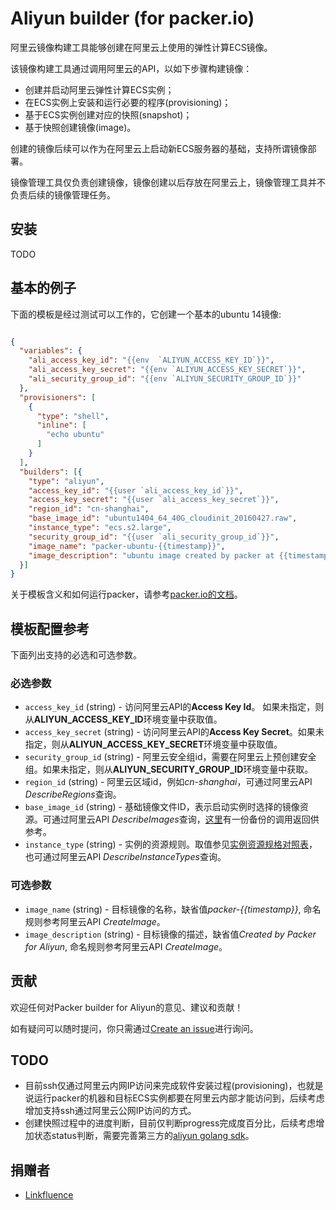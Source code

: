 # Aliyun builder (for packer.io)

阿里云镜像构建工具能够创建在阿里云上使用的弹性计算ECS镜像。 

该镜像构建工具通过调用阿里云的API，以如下步骤构建镜像：

* 创建并启动阿里云弹性计算ECS实例；
* 在ECS实例上安装和运行必要的程序(provisioning)；
* 基于ECS实例创建对应的快照(snapshot)；
* 基于快照创建镜像(image)。

创建的镜像后续可以作为在阿里云上启动新ECS服务器的基础，支持所谓镜像部署。

镜像管理工具仅负责创建镜像，镜像创建以后存放在阿里云上，镜像管理工具并不负责后续的镜像管理任务。

## 安装

TODO


## 基本的例子

下面的模板是经过测试可以工作的，它创建一个基本的ubuntu 14镜像:

```JSON

{
  "variables": {
    "ali_access_key_id": "{{env  `ALIYUN_ACCESS_KEY_ID`}}",
    "ali_access_key_secret": "{{env `ALIYUN_ACCESS_KEY_SECRET`}}",
    "ali_security_group_id": "{{env `ALIYUN_SECURITY_GROUP_ID`}}"
  },
  "provisioners": [
    {
      "type": "shell",
      "inline": [
        "echo ubuntu"
      ]
    }
  ],
  "builders": [{
    "type": "aliyun",
    "access_key_id": "{{user `ali_access_key_id`}}",
    "access_key_secret": "{{user `ali_access_key_secret`}}",
    "region_id": "cn-shanghai",
    "base_image_id": "ubuntu1404_64_40G_cloudinit_20160427.raw",
    "instance_type": "ecs.s2.large",
    "security_group_id": "{{user `ali_security_group_id`}}",
    "image_name": "packer-ubuntu-{{timestamp}}",
    "image_description": "ubuntu image created by packer at {{timestamp}}"
  }]
}

```

关于模板含义和如何运行packer，请参考[packer.io的文档](https://www.packer.io/docs/)。

## 模板配置参考

下面列出支持的必选和可选参数。

### 必选参数

* `access_key_id` (string) - 访问阿里云API的**Access Key Id**。 如果未指定，则从**ALIYUN_ACCESS_KEY_ID**环境变量中获取值。
* `access_key_secret` (string) - 访问阿里云API的**Access Key Secret**。如果未指定，则从**ALIYUN_ACCESS_KEY_SECRET**环境变量中获取值。
* `security_group_id` (string) - 阿里云安全组id，需要在阿里云上预创建安全组。如果未指定，则从**ALIYUN_SECURITY_GROUP_ID**环境变量中获取。
* `region_id` (string) - 阿里云区域id，例如*cn-shanghai*，可通过阿里云API *DescribeRegions*查询。
* `base_image_id` (string) - 基础镜像文件ID，表示启动实例时选择的镜像资源。可通过阿里云API *DescribeImages*查询，[这里](examples/ali_base_image.txt)有一份备份的调用返回供参考。
* `instance_type` (string) - 实例的资源规则。取值参见[实例资源规格对照表](https://help.aliyun.com/document_detail/25685.html?spm=5176.doc25499.2.5.HgFKqE)，也可通过阿里云API *DescribeInstanceTypes*查询。

### 可选参数

* `image_name` (string) - 目标镜像的名称，缺省值*packer-{{timestamp}}*, 命名规则参考阿里云API *CreateImage*。
* `image_description` (string) - 目标镜像的描述，缺省值*Created by Packer for Aliyun*, 命名规则参考阿里云API *CreateImage*。

## 贡献

欢迎任何对Packer builder for Aliyun的意见、建议和贡献！

如有疑问可以随时提问，你只需通过[Create an issue](https://github.com/archcentric/packer-builder-aliyun/issues/new)进行询问。

## TODO
* 目前ssh仅通过阿里云内网IP访问来完成软件安装过程(provisioning)，也就是说运行packer的机器和目标ECS实例都要在阿里云内部才能访问到，后续考虑增加支持ssh通过阿里云公网IP访问的方式。
* 创建快照过程中的进度判断，目前仅判断progress完成度百分比，后续考虑增加状态status判断，需要完善第三方的[aliyun golang sdk](https://github.com/denverdino/aliyungo)。

## 捐赠者
- [Linkfluence](http://www.linkfluence.com)